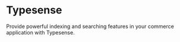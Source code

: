 # Typesense

Provide powerful indexing and searching features in your commerce application with Typesense.
